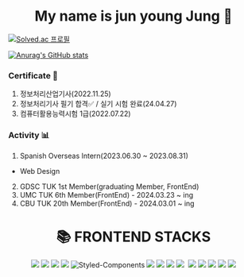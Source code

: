 <h1 align="center">My name is jun young Jung 👋</h1>


[![Solved.ac 프로필](http://mazassumnida.wtf/api/v2/generate_badge?boj=jk9829249)](https://solved.ac/jk9829249)




[![Anurag's GitHub stats](https://github-readme-stats.vercel.app/api?username=Jayjunyoung&show_icons=true&theme=radical)](https://github.com/anuraghazra/github-readme-stats)


### Certificate 🪪
1. 정보처리산업기사(2022.11.25)
2. 정보처리기사 필기 합격✅ / 실기 시험 완료(24.04.27)
3. 컴퓨터활용능력시험 1급(2022.07.22) 

### Activity 📊
1. Spanish Overseas Intern(2023.06.30 ~ 2023.08.31)
- Web Design
2. GDSC TUK 1st Member(graduating Member, FrontEnd)
3. UMC TUK 6th Member(FrontEnd) - 2024.03.23 ~ ing
4. CBU TUK 20th Member(FrontEnd) - 2024.03.01 ~ ing 

<div align=center><h1>📚 FRONTEND STACKS</h1></div>

<div align=center> 
  <img src="https://img.shields.io/badge/javascript-F7DF1E?style=for-the-badge&logo=javascript&logoColor=white">
  <img src="https://img.shields.io/badge/typescript-3178C6?style=for-the-badge&logo=typescript&logoColor=white">
  <img src="https://img.shields.io/badge/react-61DAFB?style=for-the-badge&logo=react&logoColor=white">
  <img src="https://img.shields.io/badge/Next.js-000000?style=for-the-badge&logo=Next.js&logoColor=white"/>
  <img alt="Styled-Components" src="https://img.shields.io/badge/Styled Components-DB7093.svg?&style=for-the-badge&logo=styled-components&logoColor=white"/>
  <img src="https://img.shields.io/badge/Recoil-3578E5?style=for-the-badge&logo=recoil&logoColor=white" />
  <img src="https://img.shields.io/badge/tailwindcss-%2338B2AC.svg?style=for-the-badge&logo=tailwind-css&logoColor=white" />
  <img src="https://img.shields.io/badge/daisyui-5A0EF8?style=for-the-badge&logo=daisyui&logoColor=white" />
  <img src="https://img.shields.io/badge/zustand-3578E5?style=for-the-badge&logo=zustand&logoColor=white" />
  <img scr="https://img.shields.io/badge/-React%20Query-FF4154?style=for-the-badge&logo=react%20query&logoColor=white" />
  <img src="https://img.shields.io/badge/React_Router-CA4245?style=for-the-badge&logo=react-router&logoColor=white" />
  <img src="https://img.shields.io/badge/vite-%23646CFF.svg?style=for-the-badge&logo=vite&logoColor=white" />
  <img src="https://img.shields.io/badge/Canva-%2300C4CC.svg?style=for-the-badge&logo=Canva&logoColor=white" />
  <img src="https://img.shields.io/badge/figma-%23F24E1E.svg?style=for-the-badge&logo=figma&logoColor=white" />
  <img src="https://img.shields.io/badge/convex-003545?style=for-the-badge&logo=convex&logoColor=white" />
  <br>
</div>
